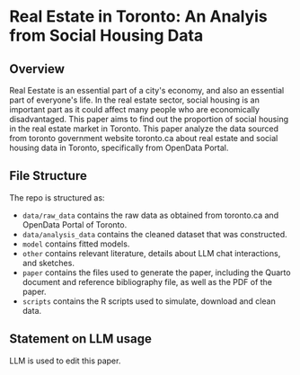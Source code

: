 # Real Estate in Toronto: An Analyis from Social Housing Data

## Overview

Real Eestate is an essential part of a city's economy, and also an essential part of everyone's life. In the real estate sector, social housing is an important part as it could affect many people who are economically disadvantaged. This paper aims to find out the proportion of social housing in the real estate market in Toronto. This paper analyze the data sourced from toronto government website toronto.ca about real estate and social housing data in Toronto, specifically from OpenData Portal. 


## File Structure

The repo is structured as:

-   `data/raw_data` contains the raw data as obtained from toronto.ca and OpenData Portal of Toronto.
-   `data/analysis_data` contains the cleaned dataset that was constructed.
-   `model` contains fitted models. 
-   `other` contains relevant literature, details about LLM chat interactions, and sketches.
-   `paper` contains the files used to generate the paper, including the Quarto document and reference bibliography file, as well as the PDF of the paper. 
-   `scripts` contains the R scripts used to simulate, download and clean data.


## Statement on LLM usage

LLM is used to edit this paper.
